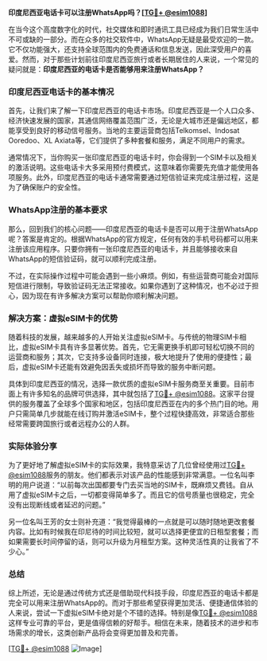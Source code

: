 **印度尼西亚电话卡可以注册WhatsApp吗？[[TG💪+ @esim1088](https://t.me/s/esim1088)]**

在当今这个高度数字化的时代，社交媒体和即时通讯工具已经成为我们日常生活中不可或缺的一部分。而在众多的社交软件中，WhatsApp无疑是最受欢迎的一款。它不仅功能强大，还支持全球范围内的免费通话和信息发送，因此深受用户的喜爱。然而，对于那些计划前往印度尼西亚旅行或者长期居住的人来说，一个常见的疑问就是：**印度尼西亚的电话卡是否能够用来注册WhatsApp？**

### 印度尼西亚电话卡的基本情况

首先，让我们来了解一下印度尼西亚的电话卡市场。印度尼西亚是一个人口众多、经济快速发展的国家，其通信网络覆盖范围广泛，无论是大城市还是偏远地区，都能享受到良好的移动信号服务。当地的主要运营商包括Telkomsel、Indosat Ooredoo、XL Axiata等，它们提供了多种套餐和服务，满足不同用户的需求。

通常情况下，当你购买一张印度尼西亚的电话卡时，你会得到一个SIM卡以及相关的激活说明。这些电话卡大多采用预付费模式，这意味着你需要先充值才能使用各项服务。此外，印度尼西亚的电话卡通常需要通过短信验证来完成注册过程，这是为了确保账户的安全性。

### WhatsApp注册的基本要求

那么，回到我们的核心问题——印度尼西亚的电话卡是否可以用于注册WhatsApp呢？答案是肯定的。根据WhatsApp的官方规定，任何有效的手机号码都可以用来注册该应用程序。只要你拥有一张印度尼西亚的电话卡，并且能够接收来自WhatsApp的短信验证码，就可以顺利完成注册。

不过，在实际操作过程中可能会遇到一些小麻烦。例如，有些运营商可能会对国际短信进行限制，导致验证码无法正常接收。如果你遇到了这种情况，也不必过于担心，因为现在有许多解决方案可以帮助你顺利解决问题。

### 解决方案：虚拟eSIM卡的优势

随着科技的发展，越来越多的人开始关注虚拟eSIM卡。与传统的物理SIM卡相比，虚拟eSIM卡具有许多显著优势。首先，它无需更换手机即可轻松切换不同的运营商和服务；其次，它支持多设备同时连接，极大地提升了使用的便捷性；最后，虚拟eSIM卡还能有效避免因丢失或损坏而导致的服务中断问题。

具体到印度尼西亚的情况，选择一款优质的虚拟eSIM卡服务商至关重要。目前市面上有许多知名的品牌可供选择，其中就包括了[TG💪+ @esim1088](https://t.me/s/esim1088)。这家平台提供的服务覆盖了全球多个国家和地区，包括印度尼西亚在内的多个热门目的地。用户只需简单几步就能在线订购并激活eSIM卡，整个过程快捷高效，非常适合那些经常需要跨国旅行或者远程办公的人群。

### 实际体验分享

为了更好地了解虚拟eSIM卡的实际效果，我特意采访了几位曾经使用过[TG💪+ @esim1088](https://t.me/s/esim1088)服务的朋友。他们都表示对该产品的性能感到非常满意。一位名叫李明的用户说道：“以前每次出国都要专门去买当地的SIM卡，既麻烦又费钱。自从用了虚拟eSIM卡之后，一切都变得简单多了。而且它的信号质量也很稳定，完全没有出现断线或者延迟的问题。”

另一位名叫王芳的女士则补充道：“我觉得最棒的一点就是可以随时随地更改套餐内容。比如有时候我在印尼待的时间比较短，就可以选择更便宜的日租型套餐；而如果需要长时间停留的话，则可以升级为月租型方案。这种灵活性真的让我省了不少心。”

### 总结

综上所述，无论是通过传统方式还是借助现代科技手段，印度尼西亚的电话卡都是完全可以用来注册WhatsApp的。而对于那些希望获得更加灵活、便捷通信体验的人来说，尝试一下虚拟eSIM卡绝对是个不错的选择。特别是像[TG💪+ @esim1088](https://t.me/s/esim1088)这样专业可靠的平台，更是值得信赖的好帮手。相信在未来，随着技术的进步和市场需求的增长，这类创新产品将会变得更加普及和完善。

[[TG💪+ @esim1088](https://t.me/s/esim1088) ![Image](https://i.postimg.cc/4NQfJmqS/Snipaste-2025-05-13-00-14-12.png)]